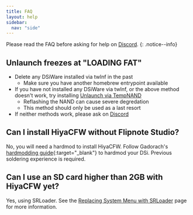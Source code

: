 ```yaml
---
title: FAQ
layout: help
sidebar:
  nav: "side"
---
```


Please read the FAQ before asking for help on [Discord](/help/discord).
{: .notice--info}

## Unlaunch freezes at "LOADING FAT"

- Delete any DSiWare installed via twlnf in the past
  - Make sure you have another homebrew entrypoint available
- If you have not installed any DSiWare via twlnf, or the above method doesn't work, try installing [Unlaunch via TempNAND](/more/installing-unlaunch-(tempnand))
  - Reflashing the NAND can cause severe degredation
  - This method should only be used as a last resort
- If neither methods work, please ask on [Discord](/help/discord)

## Can I install HiyaCFW without Flipnote Studio?

No, you will need a hardmod to install HiyaCFW. Follow Gadorach's [hardmodding guide](https://gbatemp.net/threads/dsi-downgrading-the-complete-guide.393682/){:target="_blank"} to hardmod your DSi. Previous soldering experience is required.

## Can I use an SD card higher than 2GB with HiyaCFW yet?

Yes, using SRLoader. See the [Replacing System Menu with SRLoader](/more/replacing-system-menu/) page for more information.
